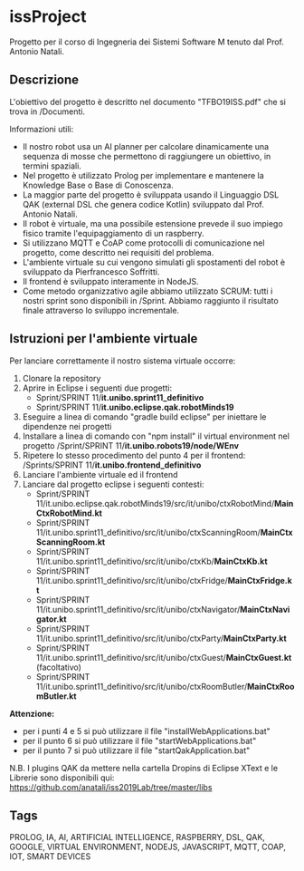 # issProject
Progetto per il corso di Ingegneria dei Sistemi Software M tenuto dal Prof. Antonio Natali.


## Descrizione
L'obiettivo del progetto è descritto nel documento "TFBO19ISS.pdf" che si trova in /Documenti.

Informazioni utili:
- Il nostro robot usa un AI planner per calcolare dinamicamente una sequenza di mosse che permettono di raggiungere un obiettivo, in termini spaziali.
- Nel progetto è utilizzato Prolog per implementare e mantenere la Knowledge Base o Base di Conoscenza.
- La maggior parte del progetto è sviluppata usando il Linguaggio DSL QAK (external DSL che genera codice Kotlin) sviluppato dal Prof. Antonio Natali.
- Il robot è virtuale, ma una possibile estensione prevede il suo impiego fisico tramite l'equipaggiamento di un raspberry.
- Si utilizzano MQTT e CoAP come protocolli di comunicazione nel progetto, come descritto nei requisiti del problema.
- L'ambiente virtuale su cui vengono simulati gli spostamenti del robot è sviluppato da Pierfrancesco Soffritti.
- Il frontend è sviluppato interamente in NodeJS.
- Come metodo organizzativo agile abbiamo utilizzato SCRUM: tutti i nostri sprint sono disponibili in /Sprint. Abbiamo raggiunto il risultato finale attraverso lo sviluppo incrementale.

## Istruzioni per l'ambiente virtuale
Per lanciare correttamente il nostro sistema virtuale occorre:
1. Clonare la repository
2. Aprire in Eclipse i seguenti due progetti:
    * Sprint/SPRINT 11/**it.unibo.sprint11_definitivo**
    * Sprint/SPRINT 11/**it.unibo.eclipse.qak.robotMinds19**
3. Eseguire a linea di comando "gradle build eclipse" per iniettare le dipendenze nei progetti
4. Installare a linea di comando con "npm install" il virtual environment nel progetto 
/Sprint/SPRINT 11/**it.unibo.robots19/node/WEnv**
5. Ripetere lo stesso procedimento del punto 4 per il frontend: 
/Sprints/SPRINT 11/**it.unibo.frontend_definitivo**
6. Lanciare l'ambiente virtuale ed il frontend
7. Lanciare dal progetto eclipse i seguenti contesti: 
    * Sprint/SPRINT 11/it.unibo.eclipse.qak.robotMinds19/src/it/unibo/ctxRobotMind/**MainCtxRobotMind.kt**
    * Sprint/SPRINT 11/it.unibo.sprint11_definitivo/src/it/unibo/ctxScanningRoom/**MainCtxScanningRoom.kt**
    * Sprint/SPRINT 11/it.unibo.sprint11_definitivo/src/it/unibo/ctxKb/**MainCtxKb.kt**
    * Sprint/SPRINT 11/it.unibo.sprint11_definitivo/src/it/unibo/ctxFridge/**MainCtxFridge.kt**
    * Sprint/SPRINT 11/it.unibo.sprint11_definitivo/src/it/unibo/ctxNavigator/**MainCtxNavigator.kt**
    * Sprint/SPRINT 11/it.unibo.sprint11_definitivo/src/it/unibo/ctxParty/**MainCtxParty.kt**
    * Sprint/SPRINT 11/it.unibo.sprint11_definitivo/src/it/unibo/ctxGuest/**MainCtxGuest.kt** (facoltativo)
    * Sprint/SPRINT 11/it.unibo.sprint11_definitivo/src/it/unibo/ctxRoomButler/**MainCtxRoomButler.kt** 

**Attenzione:**
- per i punti 4 e 5 si può utilizzare il file "installWebApplications.bat"
- per il punto 6 si può utilizzare il file "startWebApplications.bat"
- per il punto 7 si può utilizzare il file "startQakApplication.bat"

N.B. I plugins QAK da mettere nella cartella Dropins di Eclipse XText e le Librerie sono disponibili qui: https://github.com/anatali/iss2019Lab/tree/master/libs

## Tags
PROLOG, IA, AI, ARTIFICIAL INTELLIGENCE, RASPBERRY, DSL, QAK, GOOGLE, VIRTUAL ENVIRONMENT, NODEJS, JAVASCRIPT, MQTT, COAP, IOT, SMART DEVICES
